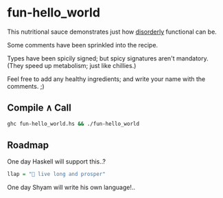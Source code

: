 # fun-hello_world

This nutritional sauce demonstrates just how [disorderly](https://en.wikipedia.org/wiki/Top-down_and_bottom-up_design#Programming) functional can be.

Some comments have been sprinkled into the recipe.

Types have been spicily signed; but spicy signatures aren't mandatory. (They speed up metabolism; just like chillies.)

Feel free to add any healthy ingredients; and write your name with the comments. ;)

## Compile ∧ Call

```bash
ghc fun-hello_world.hs && ./fun-hello_world
```
## Roadmap

One day Haskell will support this..?

```haskell
llap = "🖖 live long and prosper"
```

One day Shyam will write his own language!..

